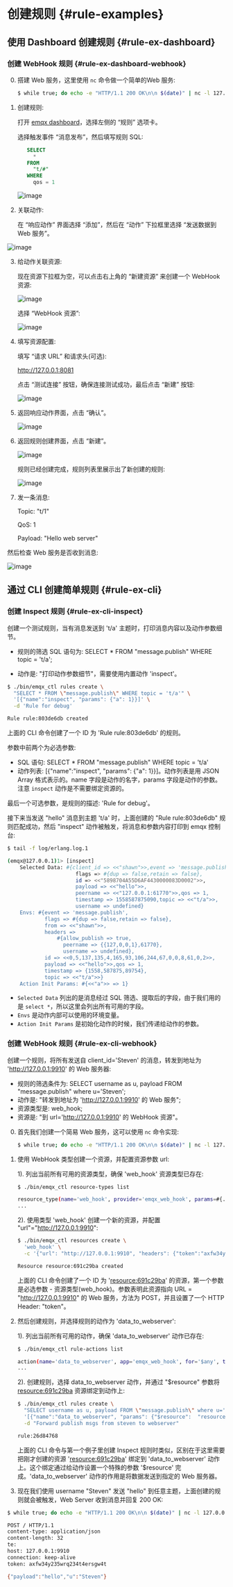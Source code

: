 # 创建规则 {#rule-examples}


## 使用 Dashboard 创建规则 {#rule-ex-dashboard}

### 创建 WebHook 规则 {#rule-ex-dashboard-webhook}

0. 搭建 Web 服务，这里使用 `nc` 命令做一个简单的Web 服务:

   ```bash
   $ while true; do echo -e "HTTP/1.1 200 OK\n\n $(date)" | nc -l 127.0.0.1 8081; done;
   ```

1. 创建规则:

   打开 [emqx dashboard](http://127.0.0.1:18083/#/rules)，选择左侧的 “规则” 选项卡。

   选择触发事件 “消息发布”，然后填写规则 SQL:

   ```sql
      SELECT
        *
      FROM
        "t/#"
      WHERE
        qos = 1
   ```

   ![image](../assets/webhook-rulesql-1.png)

2. 关联动作:

   在 “响应动作” 界面选择 “添加”，然后在 “动作” 下拉框里选择 “发送数据到 Web 服务”。

  ![image](../assets/webhook-action-1.png)

3. 给动作关联资源:

   现在资源下拉框为空，可以点击右上角的 “新建资源” 来创建一个 WebHook 资源:

   ![image](../assets/webhook-action-2.png)

   选择 “WebHook 资源”:

   ![image](../assets/webhook-resource-1.png)

4. 填写资源配置:

   填写 “请求 URL” 和请求头(可选):

   http://127.0.0.1:8081

   点击 “测试连接” 按钮，确保连接测试成功，最后点击 “新建” 按钮:

   ![image](../assets/webhook-resource-2.png)

5. 返回响应动作界面，点击 “确认”。

   ![image](../assets/webhook-action-3.png)

6. 返回规则创建界面，点击 “新建”。

   ![image](../assets/webhook-rule-create.png)

   规则已经创建完成，规则列表里展示出了新创建的规则:

   ![image](../assets/webhook-rulelist-1.png)

7. 发一条消息:

      Topic: "t/1"

      QoS: 1

      Payload: "Hello web server"

  然后检查 Web 服务是否收到消息:

  ![image](../assets/webhook-result-1.png)

## 通过 CLI 创建简单规则 {#rule-ex-cli}

### 创建 Inspect 规则  {#rule-ex-cli-inspect}

创建一个测试规则，当有消息发送到 't/a' 主题时，打印消息内容以及动作参数细节。

- 规则的筛选 SQL 语句为: SELECT \* FROM "message.publish" WHERE topic = 't/a';

- 动作是: "打印动作参数细节"，需要使用内置动作 'inspect'。

```bash
$ ./bin/emqx_ctl rules create \
  "SELECT * FROM \"message.publish\" WHERE topic = 't/a'" \
  '[{"name":"inspect", "params": {"a": 1}}]' \
  -d 'Rule for debug'

Rule rule:803de6db created
```

上面的 CLI 命令创建了一个 ID 为 'Rule rule:803de6db' 的规则。

参数中前两个为必选参数:

- SQL 语句: SELECT \* FROM "message.publish" WHERE topic = 't/a'
- 动作列表: \[{"name":"inspect", "params": {"a": 1}}\]。动作列表是用 JSON Array
  格式表示的。name 字段是动作的名字，params 字段是动作的参数。注意 `inspect` 动作是不需要绑定资源的。

最后一个可选参数，是规则的描述: 'Rule for debug'。

接下来当发送 "hello" 消息到主题 't/a' 时，上面创建的 "Rule rule:803de6db" 规则匹配成功，然后
"inspect" 动作被触发，将消息和参数内容打印到 emqx 控制台:

```bash
$ tail -f log/erlang.log.1

(emqx@127.0.0.1)1> [inspect]
    Selected Data: #{client_id => <<"shawn">>,event => 'message.publish',
                      flags => #{dup => false,retain => false},
                      id => <<"5898704A55D6AF4430000083D0002">>,
                      payload => <<"hello">>,
                      peername => <<"127.0.0.1:61770">>,qos => 1,
                      timestamp => 1558587875090,topic => <<"t/a">>,
                      username => undefined}
    Envs: #{event => 'message.publish',
            flags => #{dup => false,retain => false},
            from => <<"shawn">>,
            headers =>
                #{allow_publish => true,
                  peername => {{127,0,0,1},61770},
                  username => undefined},
            id => <<0,5,137,135,4,165,93,106,244,67,0,0,8,61,0,2>>,
            payload => <<"hello">>,qos => 1,
            timestamp => {1558,587875,89754},
            topic => <<"t/a">>}
    Action Init Params: #{<<"a">> => 1}
```

- `Selected Data` 列出的是消息经过 SQL 筛选、提取后的字段，由于我们用的是 `select
  *`，所以这里会列出所有可用的字段。
- `Envs` 是动作内部可以使用的环境变量。
- `Action Init Params` 是初始化动作的时候，我们传递给动作的参数。

### 创建 WebHook 规则  {#rule-ex-cli-webhook}

创建一个规则，将所有发送自 client\_id='Steven' 的消息，转发到地址为 '<http://127.0.0.1:9910>' 的
Web 服务器:

- 规则的筛选条件为: SELECT username as u, payload FROM "message.publish" where
  u='Steven';
- 动作是: "转发到地址为 '<http://127.0.0.1:9910>' 的 Web 服务";
- 资源类型是: web\_hook;
- 资源是: "到 url='<http://127.0.0.1:9910>' 的 WebHook 资源"。

0. 首先我们创建一个简易 Web 服务，这可以使用 `nc` 命令实现:

    ```bash
    $ while true; do echo -e "HTTP/1.1 200 OK\n\n $(date)" | nc -l 127.0.0.1 9910; done;
    ```

1. 使用 WebHook 类型创建一个资源，并配置资源参数 url:

    1). 列出当前所有可用的资源类型，确保 'web\_hook' 资源类型已存在:

    ```bash
    $ ./bin/emqx_ctl resource-types list

    resource_type(name='web_hook', provider='emqx_web_hook', params=#{...}}, on_create={emqx_web_hook_actions,on_resource_create}, description='WebHook Resource')
    ...
    ```

    2). 使用类型 'web\_hook' 创建一个新的资源，并配置 "url"="<http://127.0.0.1:9910>":

    ```bash
    $ ./bin/emqx_ctl resources create \
      'web_hook' \
      -c '{"url": "http://127.0.0.1:9910", "headers": {"token":"axfw34y235wrq234t4ersgw4t"}, "method": "POST"}'

    Resource resource:691c29ba created
    ```

    上面的 CLI 命令创建了一个 ID 为 '<resource:691c29ba>' 的资源，第一个参数是必选参数 -
    资源类型(web\_hook)。参数表明此资源指向 URL = "<http://127.0.0.1:9910>" 的
    Web 服务，方法为 POST，并且设置了一个 HTTP Header: "token"。

2. 然后创建规则，并选择规则的动作为 'data\_to\_webserver':

    1). 列出当前所有可用的动作，确保 'data\_to\_webserver' 动作已存在:

      ```bash
      $ ./bin/emqx_ctl rule-actions list

      action(name='data_to_webserver', app='emqx_web_hook', for='$any', types=[web_hook], params=#{'$resource' => ...}, title ='Data to Web Server', description='Forward Messages to Web Server')
      ...
      ```

    2). 创建规则，选择 data\_to\_webserver 动作，并通过 "$resource" 参数将
    <resource:691c29ba> 资源绑定到动作上:

      ```bash
      $ ./bin/emqx_ctl rules create \
        "SELECT username as u, payload FROM \"message.publish\" where u='Steven'" \
        '[{"name":"data_to_webserver", "params": {"$resource":  "resource:691c29ba"}}]' \
        -d "Forward publish msgs from steven to webserver"

      rule:26d84768
      ```

    上面的 CLI 命令与第一个例子里创建 Inspect 规则时类似，区别在于这里需要把刚才创建的资源
    '<resource:691c29ba>' 绑定到 'data\_to\_webserver'
    动作上。这个绑定通过给动作设置一个特殊的参数
    '$resource' 完成。'data\_to\_webserver' 动作的作用是将数据发送到指定的 Web 服务器。

3. 现在我们使用 username "Steven" 发送 "hello" 到任意主题，上面创建的规则就会被触发，Web Server 收到消息并回复 200 OK:

  ```bash
  $ while true; do echo -e "HTTP/1.1 200 OK\n\n $(date)" | nc -l 127.0.0.1 9910; done;

  POST / HTTP/1.1
  content-type: application/json
  content-length: 32
  te:
  host: 127.0.0.1:9910
  connection: keep-alive
  token: axfw34y235wrq234t4ersgw4t

  {"payload":"hello","u":"Steven"}
  ```

